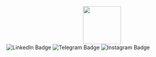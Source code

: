 <div id="header" align="center">
  <img src="https://media.giphy.com/media/M9gbBd9nbDrOTu1Mqx/giphy.gif" width="100"/>
</div>

<div id="badges">
  <img src="https://img.shields.io/badge/LinkedIn-blue?style=for-the-badge&logo=linkedin&logoColor=white" alt="LinkedIn Badge"/>
  <img src="https://img.shields.io/badge/Telegram-black?style=for-the-badge&logo=youtube&logoColor=white" alt="Telegram Badge"/>
  <img src="https://img.shields.io/badge/Instagram-pink?style=for-the-badge&logo=twitter&logoColor=white" alt="Instagram Badge"/>
</div>
